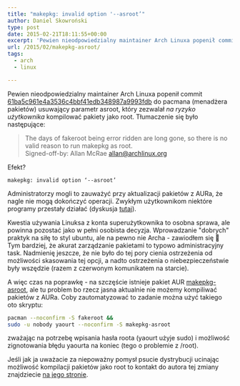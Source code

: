 ```yaml
---
title: "makepkg: invalid option '--asroot’"
author: Daniel Skowroński
type: post
date: 2015-02-21T18:11:55+00:00
excerpt: 'Pewien nieodpowiedzialny maintainer Arch Linuxa popenił commit <a href="https://projects.archlinux.org/pacman.git/commit/scripts/makepkg.sh.in?id=61ba5c961e4a3536c4bbf41edb348987a9993fdb">61ba5c961e4a3536c4bbf41edb348987a9993fdb</a> do pacmana (menadżera pakietów) usuwający parametr asroot, który zezwalał <em>na ryzyko użytkownika</em> kompilować pakiety jako root. '
url: /2015/02/makepkg-asroot/
tags:
  - arch
  - linux

---
```

Pewien nieodpowiedzialny maintainer Arch Linuxa popenił commit [61ba5c961e4a3536c4bbf41edb348987a9993fdb][1] do pacmana (menadżera pakietów) usuwający parametr asroot, który zezwalał _na ryzyko użytkownika_ kompilować pakiety jako root. Tłumaczenie się było następujące:

> The days of fakeroot being error ridden are long gone, so there is no valid reason to run makepkg as root.  
> Signed-off-by: Allan McRae <allan@archlinux.org>

Efekt? 

```
makepkg: invalid option ‘--asroot’
```


Administratorzy mogli to zauważyć przy aktualizacji pakietów z AURa, że nagle nie mogą dokończyć operacji. Zwykłym użytkownikom niektóre programy przestały działać (dyskusja [tutaj][2]). 

Kwestia używania Linuksa z konta superużytkownika to osobna sprawa, ale powinna pozostać jako w pełni osobista decyzja. Wprowadzanie "dobrych" praktyk na siłę to styl ubuntu, ale na pewno nie Archa - zawiodłem się 🙁 Tym bardziej, że akurat zarządzanie pakietami to typowo administracyjny task. Nadmienię jeszcze, że nie było do tej pory cienia ostrzeżenia od możliwości skasowania tej opcji, a nadto ostrzeżenia o niebezpieczeństwie były wszędzie (razem z czerwonym komunikatem na starcie).

A więc czas na poprawkę - na szczęście istnieje pakiet AUR [makepkg-asroot][3], ale tu problem bo rzecz jasna aktualnie nie możemy kompiliwać pakietów z AURa. Coby zautomatyzować to zadanie można użyć takiego oto skryptu:

```bash
pacman --noconfirm -S fakeroot &&
sudo -u nobody yaourt --noconfirm -S makepkg-asroot
```


zważając na potrzebę wpisania hasła roota (yaourt użyje sudo) i możliwość zignotowania błędu yaourta na koniec (tego o problemie z /root).

Jeśli jak ja uważacie za niepoważny pomysł psucie dystrybucji ucinając możliwość kompilacji pakietów jako root to kontakt do autora tej zmiany znajdziecie [na jego stronie][4].

 [1]: https://projects.archlinux.org/pacman.git/commit/scripts/makepkg.sh.in?id=61ba5c961e4a3536c4bbf41edb348987a9993fdb
 [2]: https://github.com/archlinuxfr/yaourt/issues/67
 [3]: https://aur.archlinux.org/packages/makepkg-asroot
 [4]: http://allanmcrae.com/about/